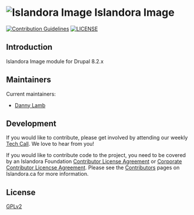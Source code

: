 # ![Islandora Image](https://cloud.githubusercontent.com/assets/2371345/24199472/6f7bfb7a-0ee8-11e7-9c94-754762fd5566.png) Islandora Image
[![Contribution Guidelines](http://img.shields.io/badge/CONTRIBUTING-Guidelines-blue.svg)](../../CONTRIBUTING.md)
[![LICENSE](https://img.shields.io/badge/license-GPLv2-blue.svg?style=flat-square)](./LICENSE)

## Introduction

Islandora Image module for Drupal 8.2.x

## Maintainers

Current maintainers:

* [Danny Lamb](https://github.com/dannylamb)

## Development

If you would like to contribute, please get involved by attending our weekly [Tech Call](https://github.com/Islandora-CLAW/CLAW/wiki). We love to hear from you!

If you would like to contribute code to the project, you need to be covered by an Islandora Foundation [Contributor License Agreement](http://islandora.ca/sites/default/files/islandora_cla.pdf) or [Corporate Contributor Licencse Agreement](http://islandora.ca/sites/default/files/islandora_ccla.pdf). Please see the [Contributors](http://islandora.ca/resources/contributors) pages on Islandora.ca for more information.

## License

[GPLv2](http://www.gnu.org/licenses/gpl-2.0.txt)
